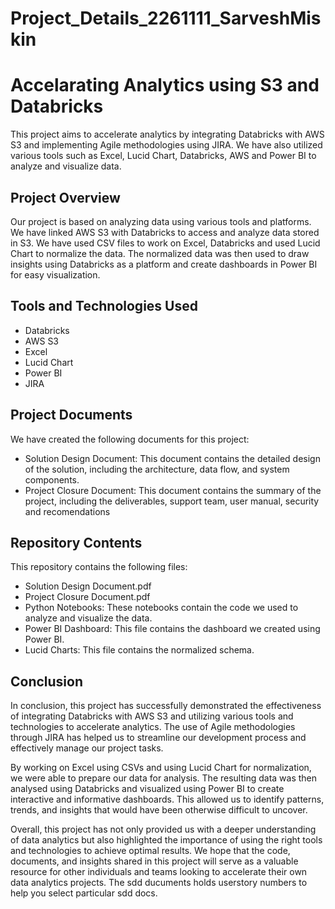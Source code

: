 # Project_Details_2261111_SarveshMiskin

# Accelarating Analytics using S3 and Databricks

This project aims to accelerate analytics by integrating Databricks with AWS S3 and implementing Agile methodologies using JIRA. We have also utilized various tools such as Excel, Lucid Chart, Databricks, AWS and Power BI to analyze and visualize data.



## Project Overview

Our project is based on analyzing data using various tools and platforms. We have linked AWS S3 with Databricks to access and analyze data stored in S3. We have used CSV files to work on Excel, Databricks and used Lucid Chart to normalize the data. The normalized data was then used to draw insights using Databricks as a platform and create dashboards in Power BI for easy visualization.



## Tools and Technologies Used

- Databricks
- AWS S3
- Excel
- Lucid Chart
- Power BI
- JIRA



## Project Documents

We have created the following documents for this project:

- Solution Design Document: This document contains the detailed design of the solution, including the architecture, data flow, and system components.
- Project Closure Document: This document contains the summary of the project, including the deliverables, support team, user manual, security and recomendations



## Repository Contents

This repository contains the following files:

- Solution Design Document.pdf
- Project Closure Document.pdf
- Python Notebooks: These notebooks contain the code we used to analyze and visualize the data.
- Power BI Dashboard: This file contains the dashboard we created using Power BI.
- Lucid Charts: This file contains the normalized schema.



## Conclusion

In conclusion, this project has successfully demonstrated the effectiveness of integrating Databricks with AWS S3 and utilizing various tools and technologies to accelerate analytics. The use of Agile methodologies through JIRA has helped us to streamline our development process and effectively manage our project tasks.

By working on Excel using CSVs and using Lucid Chart for normalization, we were able to prepare our data for analysis. The resulting data was then analysed using Databricks and visualized using Power BI to create interactive and informative dashboards. This allowed us to identify patterns, trends, and insights that would have been otherwise difficult to uncover.

Overall, this project has not only provided us with a deeper understanding of data analytics but also highlighted the importance of using the right tools and technologies to achieve optimal results. We hope that the code, documents, and insights shared in this project will serve as a valuable resource for other individuals and teams looking to accelerate their own data analytics projects. The sdd ducuments holds userstory numbers to help you select particular sdd docs.
